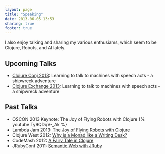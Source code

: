 ```yaml
---
layout: page
title: "Speaking"
date: 2013-06-05 13:53
sharing: true
footer: true
---
```


I also enjoy talking and sharing my various enthusiams, which seem to
be Clojure, Robots, and AI lately.

## Upcoming Talks
* [Clojure Conj 2013](http://clojure-conj.org/): Learning to talk to
  machines with speech acts - a shipwreck adventure
* [Clojure Exchange 2013](http://skillsmatter.com/event/java-jee/clojure-exchange-2013): Learning to talk to machines with speech acts - a shipwreck adventure

## Past Talks

* OSCON 2013 Keynote: The Joy of Flying Robots with Clojure
{% youtube Ty9QDqV-_Ak %}
* Lambda Jam 2013: [The Joy of Flying Robots with Clojure](http://www.infoq.com/presentations/clojure-robots)
* Clojure West 2012: [Why is a Monad like a Writing Desk?]( http://www.infoq.com/presentations/Why-is-a-Monad-Like-a-Writing-Desk)
* CodeMash 2012: [A Fairy Tale in Clojure](http://www.slideshare.net/gigasquidcm/fairy-taleclojure)
* JRubyConf 2011: [Semantic Web with JRuby](https://github.com/gigasquid/Presentations/blob/master/SemanticWebJRuby.pdf)

